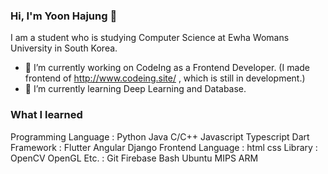 ### Hi, I'm Yoon Hajung 👋

I am a student who is studying Computer Science at Ewha Womans University in South Korea.

- 🔭 I’m currently working on CodeIng as a Frontend Developer. (I made frontend of http://www.codeing.site/ , which is still in development.)
- 🌱 I’m currently learning Deep Learning and Database.


### What I learned
Programming Language : Python Java C/C++ Javascript Typescript Dart
Framework : Flutter Angular Django
Frontend Language : html css
Library : OpenCV OpenGL
Etc. : Git Firebase Bash Ubuntu MIPS ARM
